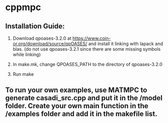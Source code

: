 # cppmpc

## Installation Guide:

1. Download qpoases-3.2.0 at https://www.coin-or.org/download/source/qpOASES/ and install it linking with lapack and blas. (do not use qpoases-3.2.1 since there are some missing symbols while linking)

2. In make.mk, change QPOASES_PATH to the directory of qpoases-3.2.0

3. Run make

## To run your own examples, use MATMPC to generate casadi_src.cpp and put it in the /model folder. Create your own main function in the /examples folder and add it in the makefile list.
